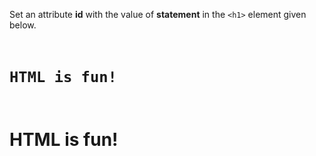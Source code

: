 Set an attribute **id** with the value of **statement** in the `<h1>` element given below.

<codeblock language="html" type="exercise" testMode="fixedInput">
<code>
<h1>HTML is fun!</h1>
</code>

<solution>
<h1 id="statement">HTML is fun!</h1>
</solution>
</codeblock>